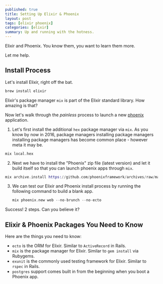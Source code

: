 ```yaml
---
published: true
title: Setting Up Elixir & Phoenix
layout: post
tags: [elixir phoenix]
categories: [elixir]
summary: Up and running with the hotness.
---
```


Elixir and Phoenix. You know them, you want to learn them more.

Let me help.

## Install Process

Let's install Elixir, right off the bat.

```elixir
brew install elixir
```

Elixir's package manager `mix` is part of the Elixir standard library. How
amazing is that?

Now let's walk through the *painless* process to launch a new
[phoenix](http://www.phoenixframework.org/docs/installation) application.

1. Let's first install the additional `hex` package manager via `mix`. As you
   know by now in 2016, package managers installing package managers installing
   package managers has become common place - however meta it may be.

  ```elixir
  mix local.hex
  ```

2. Next we have to install the "Phoenix" zip file (latest version) and let it
   build itself so that you can launch phoenix apps through `mix`.

  ```elixir
  mix archive.install https://github.com/phoenixframework/archives/raw/master/phoenix_new.ez
  ```

3. We can test our Elixir and Phoenix install process by running the following
   command to build a blank app.

   ```elixir
   mix phoenix.new web --no-brunch --no-ecto
   ```

Success! 2 steps. Can you believe it?

## Elixir & Phoenix Packages You Need to Know 

Here are the things you need to know:

- `ecto` is the ORM for Elixir. Similar to `ActiveRecord` in Rails.
- `mix` is the package manager for Elixir. Similar to `gem install` via
    Rubygems.
- `exunit` is the commonly used testing framework for Elixir. Similar to `rspec`
    in Rails.
- `postgres` support comes built in from the beginning when you boot a Phoenix
    app.



